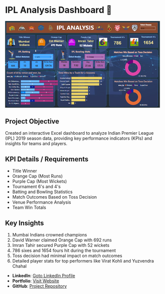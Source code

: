 # IPL Analysis Dashboard 🏏

![image](https://github.com/AniruddhaDas1/Data_Analyst_Projects/blob/main/Power%20BI%20Portfolio%20Projects/IPL%20Dashboard/Data/IPL%20Dashboard%20image.PNG)

## Project Objective
Created an interactive Excel dashboard to analyze Indian Premier League (IPL) 2019 season data, providing key performance indicators (KPIs) and insights for teams and players.

## KPI Details / Requirements
- Title Winner
- Orange Cap (Most Runs)
- Purple Cap (Most Wickets)
- Tournament 6's and 4's
- Batting and Bowling Statistics
- Match Outcomes Based on Toss Decision
- Venue Performance Analysis
- Team Win Totals

## Key Insights
1. Mumbai Indians crowned champions
2. David Warner claimed Orange Cap with 692 runs
3. Imran Tahir secured Purple Cap with 52 wickets
4. 786 sixes and 1654 fours hit during the tournament
5. Toss decision had minimal impact on match outcomes
6. Detailed player stats for top performers like Virat Kohli and Yuzvendra Chahal

- **LinkedIn**: [Goto LinkedIn Profile](https://www.linkedin.com/in/aniruddha1/)
- **Portfolio**: [Visit Website](https://linktr.ee/aniruddha_das)
- **GitHub**: [Project Repository](https://github.com/AniruddhaDas1)
